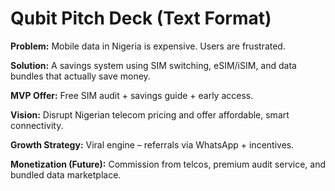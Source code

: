 # Qubit Pitch Deck (Text Format)

**Problem:** Mobile data in Nigeria is expensive. Users are frustrated.

**Solution:** A savings system using SIM switching, eSIM/iSIM, and data bundles that actually save money.

**MVP Offer:** Free SIM audit + savings guide + early access.

**Vision:** Disrupt Nigerian telecom pricing and offer affordable, smart connectivity.

**Growth Strategy:** Viral engine – referrals via WhatsApp + incentives.

**Monetization (Future):** Commission from telcos, premium audit service, and bundled data marketplace.